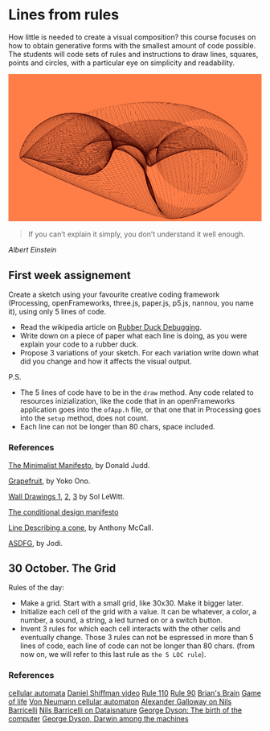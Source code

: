 # Lines from rules

How little is needed to create a visual composition? this course focuses on how to obtain generative forms with the smallest amount of code possible.
The students will code sets of rules and instructions to draw lines, squares, points and circles, with a particular eye on simplicity and readability.

![cover](img/cover-small.png)


> If you can’t explain it simply, you don’t understand it well enough.

*Albert Einstein*

## First week assignement

Create a sketch using your favourite creative coding framework (Processing, openFrameworks, three.js, paper.js, p5.js, nannou, you name it), using only 5 lines of code.

- Read the wikipedia article on [Rubber Duck Debugging](https://en.wikipedia.org/wiki/Rubber_duck_debugging).
- Write down on a piece of paper what each line is doing, as you were explain your code to a rubber duck.
- Propose 3 variations of your sketch. For each variation write down what did you change and how it affects the visual output.

P.S.
- The 5 lines of code have to be in the `draw` method. Any code related to resources inizialization, like the code that in an openFrameworks application goes into the `ofApp.h` file, or that one that in Processing goes into the `setup` method, does not count.
- Each line can not be longer than 80 chars, space included.

### References

[The Minimalist Manifesto](http://atc.berkeley.edu/201/readings/judd-so.pdf), by Donald Judd.

[Grapefruit](https://en.wikipedia.org/wiki/Grapefruit_(book)), by Yoko Ono.

[Wall Drawings 1](http://radicalart.info/concept/LeWitt/), [2](https://massmoca.org/sol-lewitt/), [3](https://solvingsol.com/) by Sol LeWitt.

[The conditional design manifesto](https://conditionaldesign.org/manifesto/)

[Line Describing a cone](https://vimeo.com/155042007), by Anthony McCall.

[ASDFG](https://vimeo.com/10009063), by Jodi.

## 30 October. The Grid

Rules of the day:
- Make a grid. Start with a small grid, like 30x30. Make it bigger later.
- Initialize each cell of the grid with a value. It can be whatever, a color, a number, a sound, a string, a led turned on or a switch button.
- Invent 3 rules for which each cell interacts with the other cells and eventually change. Those 3 rules can not be espressed in more than 5 lines of code, each line of code can not be longer than 80 chars. (from now on, we will refer to this last rule as `the 5 LOC rule`).

### References

[cellular automata](https://en.wikipedia.org/wiki/Cellular_automaton)
[Daniel Shiffman video](https://www.youtube.com/watch?v=DKGodqDs9sA)
[Rule 110](https://en.wikipedia.org/wiki/Rule_110)
[Rule 90](https://en.wikipedia.org/wiki/Rule_90)
[Brian's Brain](https://en.wikipedia.org/wiki/Brian%27s_Brain)
[Game of life](https://en.wikipedia.org/wiki/Conway%27s_Game_of_Life)
[Von Neumann cellular automaton](https://en.wikipedia.org/wiki/Von_Neumann_cellular_automaton)
[Alexander Galloway on Nils Barricelli](http://cultureandcommunication.org/galloway/pdf/Galloway-Creative_Evolution-Cabinet_Magazine.pdf)
[Nils Barricelli on Dataisnature](https://www.dataisnature.com/?p=1448)
[George Dyson: The birth of the computer](https://www.youtube.com/watch?v=EF692dBzWAs)
[George Dyson, Darwin among the machines](https://www.edge.org/conversation/george_dyson-darwin-among-the-machines-or-the-origins-of-artificial-life)












